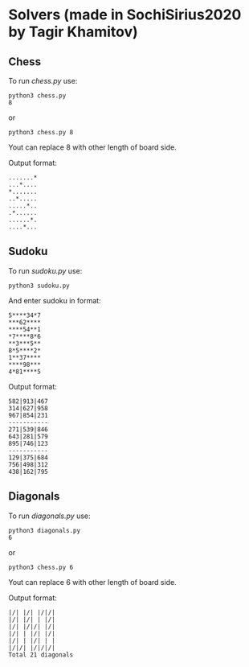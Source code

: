 # Solvers (made in SochiSirius2020 by Tagir Khamitov)

## Chess
To run *chess.py* use:

```
python3 chess.py
8
```

or

```
python3 chess.py 8
```
Yout can replace 8 with other length of board side.

Output format:

```
.......*
...*....
*.......
..*.....
.....*..
.*......
......*.
....*...
```

## Sudoku
To run *sudoku.py* use:

```
python3 sudoku.py
```
And enter sudoku in format:
```
5****34*7
***62****
****54**1
*7****8*6
**3***5**
8*5****2*
1**37****
****98***
4*81****5
```
Output format:
```
582|913|467
314|627|958
967|854|231
-----------
271|539|846
643|281|579
895|746|123
-----------
129|375|684
756|498|312
438|162|795
```

## Diagonals
To run *diagonals.py* use:

```
python3 diagonals.py
6
```

or

```
python3 chess.py 6
```
Yout can replace 6 with other length of board side.

Output format:

```
|/| |/| |/|/|
|/| |/| | |/|
|/| |/|/| |/|
|/| | |/| |/|
|/| | |/| | |
|/|/| |/|/|/|
Total 21 diagonals
```